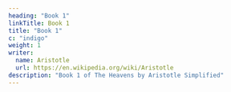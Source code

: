 ```yaml
---
heading: "Book 1"
linkTitle: Book 1
title: "Book 1"
c: "indigo"
weight: 1
writer:
  name: Aristotle
  url: https://en.wikipedia.org/wiki/Aristotle
description: "Book 1 of The Heavens by Aristotle Simplified"
---
```

